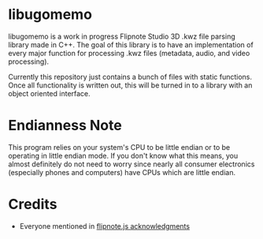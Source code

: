 # libugomemo
libugomemo is a work in progress Flipnote Studio 3D .kwz file parsing library made in C++. The goal of this library is to have an implementation of every major function for processing .kwz files (metadata, audio, and video processing).

Currently this repository just contains a bunch of files with static functions. Once all functionality is written out, this will be turned in to a library with an object oriented interface.


# Endianness Note
This program relies on your system's CPU to be little endian or to be operating in little endian mode. If you don't know what this means, you almost definitely do not need to worry since nearly all consumer electronics (especially phones and computers) have CPUs which are little endian.


# Credits
- Everyone mentioned in [flipnote.js acknowledgments](https://flipnote.js.org/pages/docs/acknowledgements.html)
